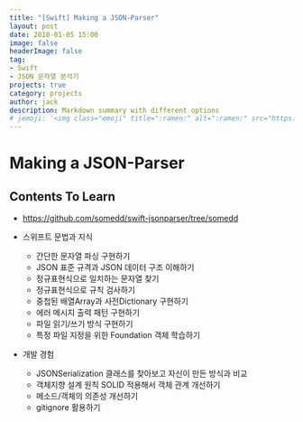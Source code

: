 ```yaml
---
title: "[Swift] Making a JSON-Parser"
layout: post
date: 2018-01-05 15:00
image: false
headerImage: false
tag:
- Swift
- JSON 문자열 분석기
projects: true
category: projects
author: jack
description: Markdown summary with different options
# jemoji: '<img class="emoji" title=":ramen:" alt=":ramen:" src="https://assets.github.com/images/icons/emoji/unicode/1f35c.png" height="20" width="20" align="absmiddle">'
---
```


# Making a JSON-Parser
## Contents To Learn
- https://github.com/somedd/swift-jsonparser/tree/somedd
- 스위프트 문법과 지식
  - 간단한 문자열 파싱 구현하기
  - JSON 표준 규격과 JSON 데이터 구조 이해하기
  - 정규표현식으로 일치하는 문자열 찾기
  - 정규표현식으로 규칙 검사하기
  - 중첩된 배열Array과 사전Dictionary 구현하기
  - 에러 메시지 출력 패턴 구현하기
  - 파일 읽기/쓰기 방식 구현하기
  - 특정 파일 지정을 위한 Foundation 객체 학습하기

- 개발 경험
  - JSONSerialization 클래스를 찾아보고 자신이 만든 방식과 비교
  - 객체지향 설계 원칙 SOLID 적용해서 객체 관계 개선하기
  - 메소드/객체의 의존성 개선하기
  - gitignore 활용하기
